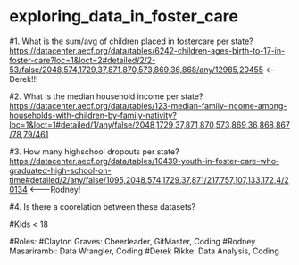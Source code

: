 # exploring_data_in_foster_care
#1. What is the sum/avg of children placed in fostercare per state?
https://datacenter.aecf.org/data/tables/6242-children-ages-birth-to-17-in-foster-care?loc=1&loct=2#detailed/2/2-53/false/2048,574,1729,37,871,870,573,869,36,868/any/12985,20455  <--Derek!!!

#2. What is the median household income per state? https://datacenter.aecf.org/data/tables/123-median-family-income-among-households-with-children-by-family-nativity?loc=1&loct=1#detailed/1/any/false/2048,1729,37,871,870,573,869,36,868,867/78,79/461 


#3. How many highschool dropouts per state?https://datacenter.aecf.org/data/tables/10439-youth-in-foster-care-who-graduated-high-school-on-time#detailed/2/any/false/1095,2048,574,1729,37,871/217,757,107,133,172,4/20134 <---Rodney!

#4. Is there a coorelation between these datasets?

#Kids < 18





#Roles:
#Clayton Graves: Cheerleader, GitMaster, Coding
#Rodney Masarirambi: Data Wrangler, Coding
#Derek Rikke: Data Analysis, Coding